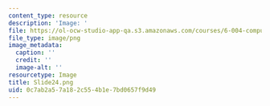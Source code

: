 ```yaml
---
content_type: resource
description: 'Image: '
file: https://ol-ocw-studio-app-qa.s3.amazonaws.com/courses/6-004-computation-structures-spring-2017/0c7ab2a57a182c554b1e7bd0657f9d49_Slide24.png
file_type: image/png
image_metadata:
  caption: ''
  credit: ''
  image-alt: ''
resourcetype: Image
title: Slide24.png
uid: 0c7ab2a5-7a18-2c55-4b1e-7bd0657f9d49
---
```

